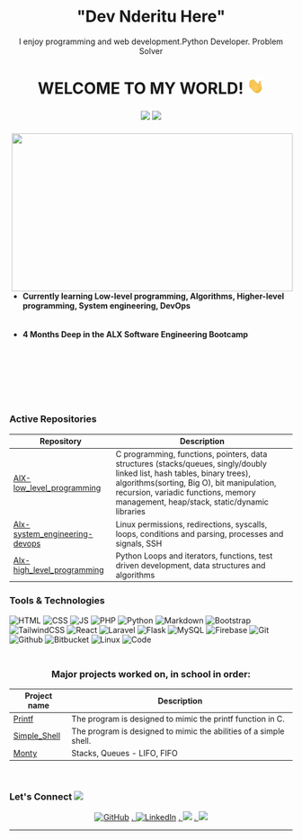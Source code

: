 <h1 align='center'>"Dev Nderitu Here"</h1>
<p align="center">I enjoy programming and web development.Python Developer. Problem Solver</p>

<h1 align="center"> WELCOME TO MY WORLD! <img src="https://raw.githubusercontent.com/ABSphreak/ABSphreak/master/gifs/Hi.gif" width="30px"> </h1>
<h3 align="center"><a href="mailto:dknderitu@gmail.com"><img src="https://img.shields.io/badge/EMAIL-red?style=for-the-badge"></a>
<a href='./_blank'><img src="https://img.shields.io/badge/RESUME-blue?style=for-the-badge"></a>
<!-- <h1 align="left"><img src="https://readme-typing-svg.herokuapp.com?color=87CEFA&lines=Welcome+To+My+Github!;Hope+you+Enjoy+:)."> </h1><p align="left"> <img src="https://komarev.com/ghpvc/?username=RaymanMoha&label=Profile%20views&color=0e75b6&style=flat" alt="Dennisnderitu254" /> </p> -->


<!-- <p align="center"> <img align="left" src="https://github-readme-stats.vercel.app/api/top-langs?username=dennisnderitu254&show_icons=true&locale=en&layout=compact&theme=radical" alt="Dennisnderitu254" width=360 height=180/>
<img align="center" src="https://github-readme-stats.vercel.app/api?username=Dennisnderitu254&show_icons=true&theme=radical" alt="Dennisnderitu254" width=420 height=180/>
</p> -->

</br>
<h4>
	<img style="object-fit: cover;" align="right" src="https://media3.giphy.com/media/qgQUggAC3Pfv687qPC/giphy.gif?cid=ecf05e47b0lxjmphcw78q2hlqppk70ur2n1g5jbcy9p1uopn&rid=giphy.gif&ct=g" width="500" height="281" />
<ul align="left">
	<li> Currently learning Low-level programming, Algorithms, Higher-level programming, System engineering, DevOps </li><br/><br/>
     <li>4 Months Deep in the ALX Software Engineering Bootcamp </li><br/><br/>
</ul>
</h4>

<br>

<h3 align="center"> </h3>


<br/>

### Active Repositories

| Repository | Description |
| --- | --- |
| [ AlX-low_level_programming](https://github.com/dennisnderitu254/alx-low_level_programming) | C programming, functions, pointers, data structures (stacks/queues, singly/doubly linked list, hash tables, binary trees), algorithms(sorting, Big O), bit manipulation, recursion, variadic functions, memory management, heap/stack, static/dynamic libraries |
| [ Alx-system_engineering-devops](https://github.com/dennisnderitu254/alx-system_engineering-devops) | Linux permissions, redirections, syscalls, loops, conditions and parsing, processes and signals, SSH |
| [ Alx-high_level_programming](https://github.com/dennisnderitu254/alx-higher_level_programming) | Python Loops and iterators, functions, test driven development, data structures and algorithms|



### Tools & Technologies

![HTML](https://img.shields.io/badge/html5-%23E34F26.svg?style=for-the-badge&logo=html5&logoColor=white) ![CSS](https://img.shields.io/badge/css3-%231572B6.svg?style=for-the-badge&logo=css3&logoColor=white) ![JS](https://img.shields.io/badge/javascript-%23323330.svg?style=for-the-badge&logo=javascript&logoColor=%23F7DF1E) ![PHP](https://img.shields.io/badge/php-%23777BB4.svg?style=for-the-badge&logo=php&logoColor=white)
![Python](https://img.shields.io/badge/python-%2314354C.svg?style=for-the-badge&logo=python&logoColor=white) ![Markdown](https://img.shields.io/badge/markdown-%23000000.svg?style=for-the-badge&logo=markdown&logoColor=white)
![Bootstrap](https://img.shields.io/badge/bootstrap-%23563D7C.svg?style=for-the-badge&logo=bootstrap&logoColor=white) ![TailwindCSS](https://img.shields.io/badge/tailwindcss-%2338B2AC.svg?style=for-the-badge&logo=tailwind-css&logoColor=white) ![React](https://img.shields.io/badge/React-20232A?style=for-the-badge&logo=react&logoColor=61DAFB) ![Laravel](https://img.shields.io/badge/laravel-%23FF2D20.svg?style=for-the-badge&logo=laravel&logoColor=white) ![Flask](https://img.shields.io/badge/flask-%23000.svg?style=for-the-badge&logo=flask&logoColor=white)
![MySQL](https://img.shields.io/badge/mysql-%2300f.svg?style=for-the-badge&logo=mysql&logoColor=white) ![Firebase](https://img.shields.io/badge/firebase-%23039BE5.svg?style=for-the-badge&logo=firebase)
![Git](https://img.shields.io/badge/git-%23F05033.svg?style=for-the-badge&logo=git&logoColor=white)  ![Github](https://img.shields.io/badge/github-%23121011.svg?style=for-the-badge&logo=github&logoColor=white) ![Bitbucket](https://img.shields.io/badge/bitbucket-%230047B3.svg?style=for-the-badge&logo=bitbucket&logoColor=white)
![Linux](https://img.shields.io/badge/Linux-FCC624?style=for-the-badge&logo=linux&logoColor=black) ![Code](https://img.shields.io/badge/VisualStudioCode-0078d7.svg?style=for-the-badge&logo=visual-studio-code&logoColor=white)


<h3 align="center"><br>Major projects worked on, in school in order:</h3>

| Project name | Description |
| --- | --- |
|[Printf](https://github.com/codebyrugi/printf)| The program is designed to mimic the printf function in C.|
|[Simple_Shell](https://github.com/dennisnderitu254/simple_shell)| The program is designed to mimic the abilities of a simple shell. |
|[Monty](https://github.com/dennisnderitu254/monty) | Stacks, Queues - LIFO, FIFO |
<br />


### Let's Connect <img src='https://raw.githubusercontent.com/ShahriarShafin/ShahriarShafin/main/Assets/handshake.gif' width="100px">
<p align="center">
	<a href="https://github.com/dennisnderitu254"><img src="https://icons-for-free.com/iconfiles/png/512/code+collaboration+github+network+round+social+icon-1320086084536018107.png" alt="GitHub" width = 40px></a>
	<a href="https://www.linkedin.com/in/dennis-kinyanjui-a35a9510b/">.   <img src="https://raw.githubusercontent.com/rahuldkjain/github-profile-readme-generator/master/src/images/icons/Social/linked-in-alt.svg" alt="LinkedIn" width = 40px></a>
	<a href="https://www.instagram.com/dennisnnderitu_/">.     <img src="https://raw.githubusercontent.com/rahuldkjain/github-profile-readme-generator/master/src/images/icons/Social/instagram.svg" width = 40px></a>
	<a href="https://www.twitter.com/devnderitu/">.     <img src="https://raw.githubusercontent.com/rahuldkjain/github-profile-readme-generator/master/src/images/icons/Social/twitter.svg" width = 40px></a>

<!-- <h2 align="left"><img src="https://readme-typing-svg.herokuapp.com?color=87CEFA&lines=Thank+you+for+stopping+by!;Have+a+nice+day."></h2> -->
</p>


---

<!--
